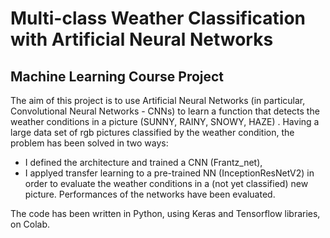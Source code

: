 # Multi-class Weather Classification with Artificial Neural Networks
## Machine Learning Course Project


The aim of this project is to use Artificial Neural Networks (in particular, Convolutional Neural Networks - CNNs) to learn a function that detects the weather conditions in a picture (SUNNY, RAINY, SNOWY, HAZE) .
Having a large data set of rgb pictures classified by the weather condition, the problem has been solved in two ways:
- I defined the architecture and trained a CNN (Frantz_net),
- I applyed transfer learning to a pre-trained NN (InceptionResNetV2)
in order to evaluate the weather conditions in a (not yet classified) new picture. Performances of the networks have been evaluated.

The code has been written in Python, using Keras and Tensorflow libraries, on Colab.
